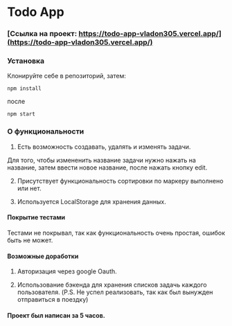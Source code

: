 # Todo App

### [Ссылка на проект: https://todo-app-vladon305.vercel.app/](https://todo-app-vladon305.vercel.app/)

### Установка

Клонируйте себе в репозиторий, затем:

```
npm install
```

после

```
npm start
```

### О функциональности

1. Есть возможность создавать, удалять и изменять задачи.

Для того, чтобы измененить название задачи нужно нажать на название, затем ввести новое название, после нажать кнопку edit.

2. Присутствует функциональность сортировки по маркеру выполнено или нет.

3. Используется LocalStorage для хранения данных.

#### Покрытие тестами

Тестами не покрывал, так как функциональность очень простая, ошибок быть не может.

#### Возможные доработки

1. Авторизация через google Oauth.

2. Использование бэкенда для хранения списков задачь каждого пользователя. (P.S. Не успел реализовать, так как был вынужден отправиться в поездку)

#### Проект был написан за 5 часов.
